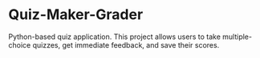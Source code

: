 # Quiz-Maker-Grader
Python-based quiz application. This project allows users to take multiple-choice quizzes, get immediate feedback, and save their scores.
